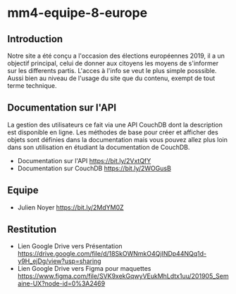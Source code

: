 # mm4-equipe-8-europe

## Introduction

Notre site a été conçu a l'occasion des élections européennes 2019, il a un objectif principal, celui de donner aux citoyens les moyens de s'informer sur les differents partis. L'acces à l'info se veut le plus simple posssible. Aussi bien au niveau de l'usage du site que du contenu, exempt de tout terme technique. 

## Documentation sur l'API

La gestion des utilisateurs ce fait via une API CouchDB dont la description est disponible en ligne. Les méthodes de base pour créer et afficher des objets sont définies dans la documentation mais vous pouvez allez plus loin dans son utilisation en étudiant la documentation de CouchDB.

- Documentation sur l'API <https://bit.ly/2VxtQfY>
- Documentation sur CouchDB <https://bit.ly/2WOGusB>

## Equipe

- Julien Noyer <https://bit.ly/2MdYM0Z>

## Restitution

- Lien Google Drive vers Présentation <https://drive.google.com/file/d/18SkOWNmkO4QjINDp44NQq1d-y9H_ejDg/view?usp=sharing>
- Lien Google Drive vers Figma pour maquettes <https://www.figma.com/file/SVK9xekGqwyVEukMhLdtx1uu/201905_Semaine-UX?node-id=0%3A2469>
